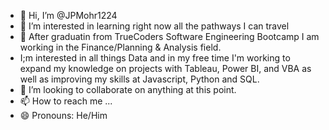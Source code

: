 - 👋 Hi, I’m @JPMohr1224
- 👀 I’m interested in learning right now all the pathways I can travel
- 🌱 After graduatin from TrueCoders Software Engineering Bootcamp I am working in the Finance/Planning & Analysis field.
-   I;m interested in all things Data and in my free time I'm working to expand my knowledge on projects with Tableau, Power BI, and VBA as well as improving my skills at Javascript, Python and SQL.
- 💞️ I’m looking to collaborate on anything at this point.
- 📫 How to reach me ...
- 😄 Pronouns: He/Him


<!---
JPMohr1224/JPMohr1224 is a ✨ special ✨ repository because its `README.md` (this file) appears on your GitHub profile.
You can click the Preview link to take a look at your changes.
--->
